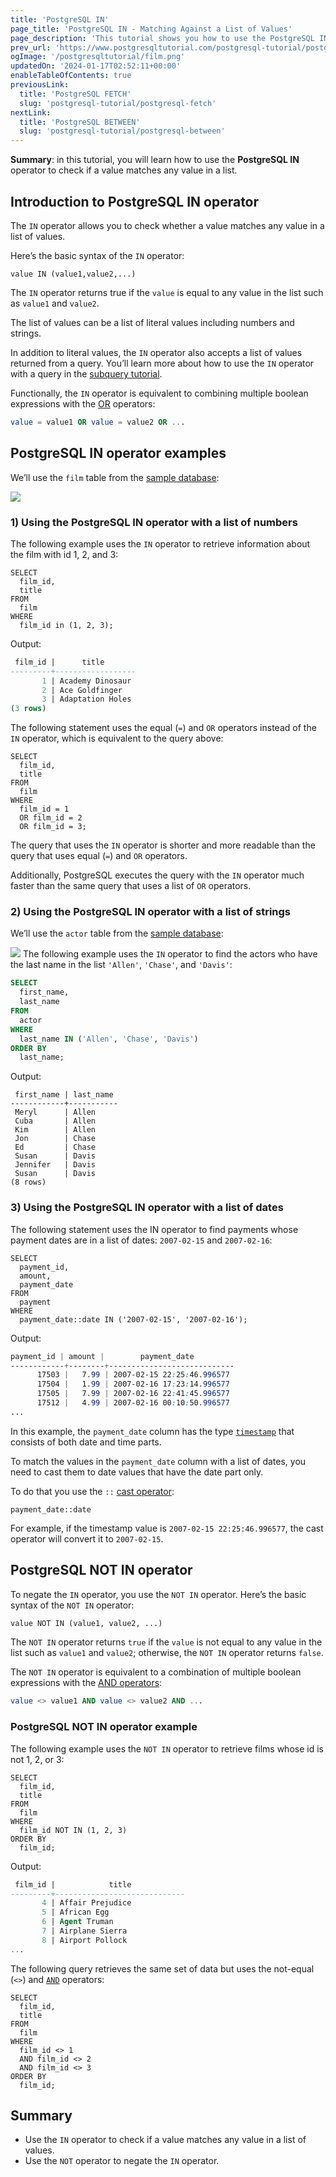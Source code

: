 ```yaml
---
title: 'PostgreSQL IN'
page_title: 'PostgreSQL IN - Matching Against a List of Values'
page_description: 'This tutorial shows you how to use the PostgreSQL IN operator to match against a list of values. It also shows you how to use the IN operator in a subquery.'
prev_url: 'https://www.postgresqltutorial.com/postgresql-tutorial/postgresql-in/'
ogImage: '/postgresqltutorial/film.png'
updatedOn: '2024-01-17T02:52:11+00:00'
enableTableOfContents: true
previousLink:
  title: 'PostgreSQL FETCH'
  slug: 'postgresql-tutorial/postgresql-fetch'
nextLink:
  title: 'PostgreSQL BETWEEN'
  slug: 'postgresql-tutorial/postgresql-between'
---
```


**Summary**: in this tutorial, you will learn how to use the **PostgreSQL IN** operator to check if a value matches any value in a list.

## Introduction to PostgreSQL IN operator

The `IN` operator allows you to check whether a value matches any value in a list of values.

Here’s the basic syntax of the `IN` operator:

```phpsqlsql
value IN (value1,value2,...)
```

The `IN` operator returns true if the `value` is equal to any value in the list such as `value1` and `value2`.

The list of values can be a list of literal values including numbers and strings.

In addition to literal values, the `IN` operator also accepts a list of values returned from a query. You’ll learn more about how to use the `IN` operator with a query in the [subquery tutorial](postgresql-subquery).

Functionally, the `IN` operator is equivalent to combining multiple boolean expressions with the [OR](postgresql-or) operators:

```sql
value = value1 OR value = value2 OR ...
```

## PostgreSQL IN operator examples

We’ll use the `film` table from the [sample database](../postgresql-getting-started/postgresql-sample-database):

![](/postgresqltutorial/film.png)

### 1\) Using the PostgreSQL IN operator with a list of numbers

The following example uses the `IN` operator to retrieve information about the film with id 1, 2, and 3:

```
SELECT
  film_id,
  title
FROM
  film
WHERE
  film_id in (1, 2, 3);
```

Output:

```sql
 film_id |      title
---------+------------------
       1 | Academy Dinosaur
       2 | Ace Goldfinger
       3 | Adaptation Holes
(3 rows)
```

The following statement uses the equal (`=`) and `OR` operators instead of the `IN` operator, which is equivalent to the query above:

```
SELECT
  film_id,
  title
FROM
  film
WHERE
  film_id = 1
  OR film_id = 2
  OR film_id = 3;
```

The query that uses the `IN` operator is shorter and more readable than the query that uses equal (`=`) and `OR` operators.

Additionally, PostgreSQL executes the query with the `IN` operator much faster than the same query that uses a list of `OR` operators.

### 2\) Using the PostgreSQL IN operator with a list of strings

We’ll use the `actor` table from the [sample database](../postgresql-getting-started/postgresql-sample-database):

![](/postgresqltutorial/actor.png)
The following example uses the `IN` operator to find the actors who have the last name in the list `'Allen'`, `'Chase'`, and `'Davis'`:

```sql
SELECT
  first_name,
  last_name
FROM
  actor
WHERE
  last_name IN ('Allen', 'Chase', 'Davis')
ORDER BY
  last_name;
```

Output:

```
 first_name | last_name
------------+-----------
 Meryl      | Allen
 Cuba       | Allen
 Kim        | Allen
 Jon        | Chase
 Ed         | Chase
 Susan      | Davis
 Jennifer   | Davis
 Susan      | Davis
(8 rows)

```

### 3\) Using the PostgreSQL IN operator with a list of dates

The following statement uses the IN operator to find payments whose payment dates are in a list of dates: `2007-02-15` and `2007-02-16`:

```
SELECT
  payment_id,
  amount,
  payment_date
FROM
  payment
WHERE
  payment_date::date IN ('2007-02-15', '2007-02-16');
```

Output:

```css
payment_id | amount |        payment_date
------------+--------+----------------------------
      17503 |   7.99 | 2007-02-15 22:25:46.996577
      17504 |   1.99 | 2007-02-16 17:23:14.996577
      17505 |   7.99 | 2007-02-16 22:41:45.996577
      17512 |   4.99 | 2007-02-16 00:10:50.996577
...
```

In this example, the `payment_date` column has the type [`timestamp`](postgresql-timestamp) that consists of both date and time parts.

To match the values in the `payment_date` column with a list of dates, you need to cast them to date values that have the date part only.

To do that you use the `::` [cast operator](postgresql-cast):

```
payment_date::date
```

For example, if the timestamp value is `2007-02-15 22:25:46.996577`, the cast operator will convert it to `2007-02-15`.

## PostgreSQL NOT IN operator

To negate the `IN` operator, you use the `NOT IN` operator. Here’s the basic syntax of the `NOT IN` operator:

```xml
value NOT IN (value1, value2, ...)
```

The `NOT IN` operator returns `true` if the `value` is not equal to any value in the list such as `value1` and `value2`; otherwise, the `NOT IN` operator returns `false`.

The `NOT IN` operator is equivalent to a combination of multiple boolean expressions with the [AND operators](postgresql-and):

```sql
value <> value1 AND value <> value2 AND ...
```

### PostgreSQL NOT IN operator example

The following example uses the `NOT IN` operator to retrieve films whose id is not 1, 2, or 3:

```
SELECT
  film_id,
  title
FROM
  film
WHERE
  film_id NOT IN (1, 2, 3)
ORDER BY
  film_id;
```

Output:

```sql
 film_id |            title
---------+-----------------------------
       4 | Affair Prejudice
       5 | African Egg
       6 | Agent Truman
       7 | Airplane Sierra
       8 | Airport Pollock
...
```

The following query retrieves the same set of data but uses the not\-equal (`<>`) and [`AND`](postgresql-and) operators:

```
SELECT
  film_id,
  title
FROM
  film
WHERE
  film_id <> 1
  AND film_id <> 2
  AND film_id <> 3
ORDER BY
  film_id;
```

## Summary

- Use the `IN` operator to check if a value matches any value in a list of values.
- Use the `NOT` operator to negate the `IN` operator.
